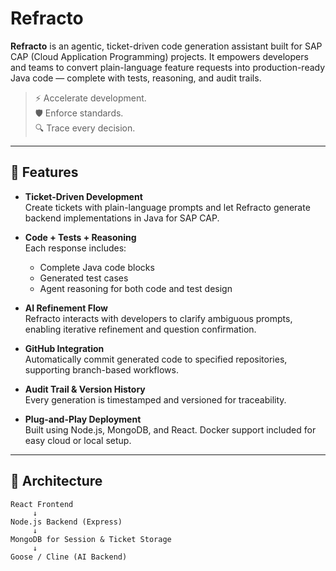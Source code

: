 # Refracto 

**Refracto** is an agentic, ticket-driven code generation assistant built for SAP CAP (Cloud Application Programming) projects. It empowers developers and teams to convert plain-language feature requests into production-ready Java code — complete with tests, reasoning, and audit trails.

> ⚡ Accelerate development.  
> 🛡️ Enforce standards.  
> 🔍 Trace every decision.

---

## 🚀 Features

- **Ticket-Driven Development**  
  Create tickets with plain-language prompts and let Refracto generate backend implementations in Java for SAP CAP.

- **Code + Tests + Reasoning**  
  Each response includes:
  - Complete Java code blocks
  - Generated test cases
  - Agent reasoning for both code and test design

- **AI Refinement Flow**  
  Refracto interacts with developers to clarify ambiguous prompts, enabling iterative refinement and question confirmation.

- **GitHub Integration**  
  Automatically commit generated code to specified repositories, supporting branch-based workflows.

- **Audit Trail & Version History**  
  Every generation is timestamped and versioned for traceability.

- **Plug-and-Play Deployment**  
  Built using Node.js, MongoDB, and React. Docker support included for easy cloud or local setup.

---

## 🧱 Architecture

```plaintext
React Frontend
     ↓
Node.js Backend (Express)
     ↓
MongoDB for Session & Ticket Storage
     ↓
Goose / Cline (AI Backend)
